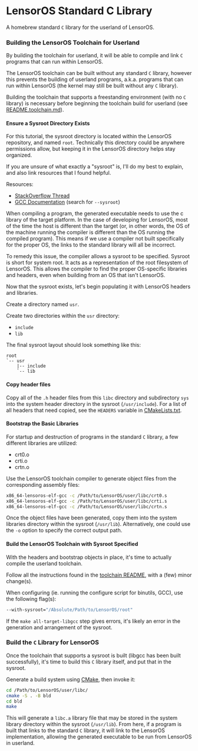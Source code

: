 # LensorOS Standard C Library
A homebrew standard `C` library for the userland of LensorOS.

### Building the LensorOS Toolchain for Userland
By building the toolchain for userland, it will be able to compile and link `C` programs that can run within LensorOS.

The LensorOS toolchain can be built without any standard `C` library, however this prevents the building of userland programs, a.k.a. programs that can run within LensorOS (the kernel may still be built without any `C` library). 

Building the toolchain that supports a freestanding environment (with no `C` library) is necessary before beginning the toolchain build for userland (see [README.toolchain.md](/toolchain/README.toolchain.md)).

#### Ensure a Sysroot Directory Exists
For this tutorial, the sysroot directory is located within the LensorOS repository, and named `root`. Technically this directory could be anywhere permissions allow, but keeping it in the LensorOS directory helps stay organized.

If you are unsure of what exactly a "sysroot" is, I'll do my best to explain, and also link resources that I found helpful.

Resources:
- [StackOverflow Thread](https://stackoverflow.com/questions/39920712/what-is-a-sysroot-exactly-and-how-do-i-create-one)
- [GCC Documentation](https://gcc.gnu.org/onlinedocs/gcc/Directory-Options.html) (search for `--sysroot`)

When compiling a program, the generated executable needs to use the c library of the target platform. In the case of developing for LensorOS, most of the time the host is different than the target (or, in other words, the OS of the machine running the compiler is different than the OS running the compiled program). This means if we use a compiler not built specifically for the proper OS, the links to the standard library will all be incorrect.

To remedy this issue, the compiler allows a sysroot to be specified. Sysroot is short for system root. It acts as a representation of the root filesystem of LensorOS. This allows the compiler to find the proper OS-specific libraries and headers, even when building from an OS that isn't LensorOS.

Now that the sysroot exists, let's begin populating it with LensorOS headers and libraries.

Create a directory named `usr`.

Create two directories within the `usr` directory:
- `include`
- `lib`

The final sysroot layout should look something like this:
```
root
`-- usr
    |-- include
    `-- lib
```

#### Copy header files
Copy all of the `.h` header files from this `libc` directory and subdirectory `sys` into the system header directory in the sysroot (`/usr/include`). For a list of all headers that need copied, see the `HEADERS` variable in [CMakeLists.txt](CMakeLists.txt).

#### Bootstrap the Basic Libraries
For startup and destruction of programs in the standard `C` library, a few different libraries are utilized:
- crt0.o
- crti.o
- crtn.o

Use the LensorOS toolchain compiler to generate object files from the corresponding assembly files:
```bash
x86_64-lensoros-elf-gcc -c /Path/to/LensorOS/user/libc/crt0.s
x86_64-lensoros-elf-gcc -c /Path/to/LensorOS/user/libc/crti.s
x86_64-lensoros-elf-gcc -c /Path/to/LensorOS/user/libc/crtn.s
```

Once the object files have been generated, copy them into the system libraries directory within the sysroot (`/usr/lib`). Alternatively, one could use the `-o` option to specify the correct output path.

#### Build the LensorOS Toolchain with Sysroot Specified
With the headers and bootstrap objects in place, it's time to actually compile the userland toolchain.

Follow all the instructions found in the [toolchain README](/toolchain/README.toolchain.md), with a (few) minor change(s).

When configuring (ie. running the configure script for binutils, GCC), use the following flag(s):
```bash
--with-sysroot="/Absolute/Path/to/LensorOS/root"
```

If the `make all-target-libgcc` step gives errors, it's likely an error in the generation and arrangement of the sysroot.

### Build the `C` Library for LensorOS
Once the toolchain that supports a sysroot is built (libgcc has been built successfully), it's time to build this `C` library itself, and put that in the sysroot.

Generate a build system using [CMake](https://www.cmake.org), then invoke it:
```bash
cd /Path/to/LensorOS/user/libc/
cmake -S . -B bld
cd bld
make
```

This will generate a `libc.a` library file that may be stored in the system library directory within the sysroot (`/usr/lib`). From here, if a program is built that links to the standard `C` library, it will link to the LensorOS implementation, allowing the generated executable to be run from LensorOS in userland.
